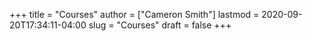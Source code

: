 +++
title = "Courses"
author = ["Cameron Smith"]
lastmod = 2020-09-20T17:34:11-04:00
slug = "Courses"
draft = false
+++
